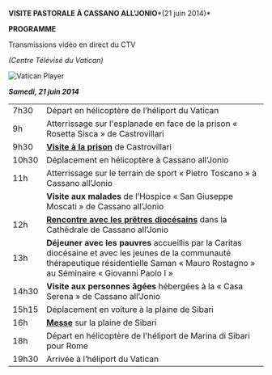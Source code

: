 **VISITE PASTORALE À CASSANO ALL'JONIO***(21 juin 2014)*

**PROGRAMME**

Transmissions vidéo en direct du CTV

*(Centre Télévisé du Vatican)*

![Vatican Player](/content/dam/francesco/images/img/player.jpg)

***Samedi, 21 juin 2014***

|     |     |
| --- | --- |
| 7h30 | Départ en hélicoptère de l’héliport du Vatican |
| 9h | Atterrissage sur l'esplanade en face de la prison « Rosetta Sisca » de Castrovillari |
| 9h30 | **[Visite à la prison](/content/francesco/fr/speeches/2014/june/documents/papa-francesco_20140621_visita-pastorale-cassano-carcere.html)** de Castrovillari |
| 10h30 | Déplacement en hélicoptère à Cassano all’Jonio |
| 11h | Atterrissage sur le terrain de sport « Pietro Toscano » à Cassano all’Jonio |
|  | **Visite aux malades** de l’Hospice « San Giuseppe Moscati » de Cassano all’Jonio |
| 12h | **[Rencontre avec les prêtres diocésains](/content/francesco/fr/speeches/2014/june/documents/papa-francesco_20140621_visita-pastorale-cassano-sacerdoti.html)** dans la Cathédrale de Cassano all’Jonio |
| 13h | **Déjeuner avec les pauvres** accueillis par la Caritas diocésaine et avec les jeunes de la communauté thérapeutique résidentielle Saman « Mauro Rostagno » au Séminaire « Giovanni Paolo I » |
| 14h30 | **Visite aux personnes âgées** hébergées à la « Casa Serena » de Cassano all’Jonio |
| 15h15 | Déplacement en voiture à la plaine de Sibari |
| 16h | **[Messe](/content/francesco/fr/homilies/2014/documents/papa-francesco_20140621_cassano-omelia.html)** sur la plaine de Sibari |
| 18h | Départ en hélicoptère de l'héliport de Marina di Sibari pour Rome |
| 19h30 | Arrivée à l’héliport du Vatican |